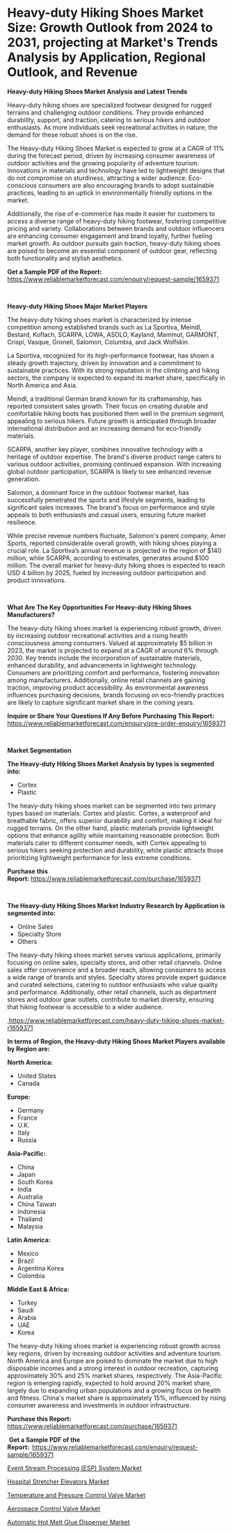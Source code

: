 <p><h1>Heavy-duty Hiking Shoes Market Size: Growth Outlook from 2024 to 2031, projecting at Market's Trends Analysis by Application, Regional Outlook, and Revenue</h1></p><p><strong>Heavy-duty Hiking Shoes Market Analysis and Latest Trends</strong></p>
<p><p>Heavy-duty hiking shoes are specialized footwear designed for rugged terrains and challenging outdoor conditions. They provide enhanced durability, support, and traction, catering to serious hikers and outdoor enthusiasts. As more individuals seek recreational activities in nature, the demand for these robust shoes is on the rise.</p><p>The Heavy-duty Hiking Shoes Market is expected to grow at a CAGR of 11% during the forecast period, driven by increasing consumer awareness of outdoor activities and the growing popularity of adventure tourism. Innovations in materials and technology have led to lightweight designs that do not compromise on sturdiness, attracting a wider audience. Eco-conscious consumers are also encouraging brands to adopt sustainable practices, leading to an uptick in environmentally friendly options in the market.</p><p>Additionally, the rise of e-commerce has made it easier for customers to access a diverse range of heavy-duty hiking footwear, fostering competitive pricing and variety. Collaborations between brands and outdoor influencers are enhancing consumer engagement and brand loyalty, further fueling market growth. As outdoor pursuits gain traction, heavy-duty hiking shoes are poised to become an essential component of outdoor gear, reflecting both functionality and stylish aesthetics.</p></p>
<p><strong>Get a Sample PDF of the Report:&nbsp;</strong> <a href="https://www.reliablemarketforecast.com/enquiry/request-sample/1659371?utm_campaign=1437&utm_medium=2&utm_source=Github&utm_content=ia&utm_term=12102024&utm_id=heavy-duty-hiking-shoes">https://www.reliablemarketforecast.com/enquiry/request-sample/1659371</a></p>
<p>&nbsp;</p>
<p><strong>Heavy-duty Hiking Shoes Major Market Players</strong></p>
<p><p>The heavy-duty hiking shoes market is characterized by intense competition among established brands such as La Sportiva, Meindl, Bestard, Koflach, SCARPA, LOWA, ASOLO, Kayland, Mammut, GARMONT, Crispi, Vasque, Gronell, Salomon, Columbia, and Jack Wolfskin. </p><p>La Sportiva, recognized for its high-performance footwear, has shown a steady growth trajectory, driven by innovation and a commitment to sustainable practices. With its strong reputation in the climbing and hiking sectors, the company is expected to expand its market share, specifically in North America and Asia.</p><p>Meindl, a traditional German brand known for its craftsmanship, has reported consistent sales growth. Their focus on creating durable and comfortable hiking boots has positioned them well in the premium segment, appealing to serious hikers. Future growth is anticipated through broader international distribution and an increasing demand for eco-friendly materials.</p><p>SCARPA, another key player, combines innovative technology with a heritage of outdoor expertise. The brand's diverse product range caters to various outdoor activities, promising continued expansion. With increasing global outdoor participation, SCARPA is likely to see enhanced revenue generation.</p><p>Salomon, a dominant force in the outdoor footwear market, has successfully penetrated the sports and lifestyle segments, leading to significant sales increases. The brand's focus on performance and style appeals to both enthusiasts and casual users, ensuring future market resilience.</p><p>While precise revenue numbers fluctuate, Salomon's parent company, Amer Sports, reported considerable overall growth, with hiking shoes playing a crucial role. La Sportiva’s annual revenue is projected in the region of $140 million, while SCARPA, according to estimates, generates around $100 million. The overall market for heavy-duty hiking shoes is expected to reach USD 4 billion by 2025, fueled by increasing outdoor participation and product innovations.</p></p>
<p>&nbsp;</p>
<p><strong>What Are The Key Opportunities For Heavy-duty Hiking Shoes Manufacturers?</strong></p>
<p><p>The heavy-duty hiking shoes market is experiencing robust growth, driven by increasing outdoor recreational activities and a rising health consciousness among consumers. Valued at approximately $5 billion in 2023, the market is projected to expand at a CAGR of around 6% through 2030. Key trends include the incorporation of sustainable materials, enhanced durability, and advancements in lightweight technology. Consumers are prioritizing comfort and performance, fostering innovation among manufacturers. Additionally, online retail channels are gaining traction, improving product accessibility. As environmental awareness influences purchasing decisions, brands focusing on eco-friendly practices are likely to capture significant market share in the coming years.</p></p>
<p><strong>Inquire or Share Your Questions If Any Before Purchasing This Report:</strong> <a href="https://www.reliablemarketforecast.com/enquiry/pre-order-enquiry/1659371?utm_campaign=1437&utm_medium=2&utm_source=Github&utm_content=ia&utm_term=12102024&utm_id=heavy-duty-hiking-shoes">https://www.reliablemarketforecast.com/enquiry/pre-order-enquiry/1659371</a></p>
<p>&nbsp;</p>
<p><strong>Market Segmentation</strong></p>
<p><strong>The Heavy-duty Hiking Shoes Market Analysis by types is segmented into:</strong></p>
<p><ul><li>Cortex</li><li>Plastic</li></ul></p>
<p><p>The heavy-duty hiking shoes market can be segmented into two primary types based on materials: Cortex and plastic. Cortex, a waterproof and breathable fabric, offers superior durability and comfort, making it ideal for rugged terrains. On the other hand, plastic materials provide lightweight options that enhance agility while maintaining reasonable protection. Both materials cater to different consumer needs, with Cortex appealing to serious hikers seeking protection and durability, while plastic attracts those prioritizing lightweight performance for less extreme conditions.</p></p>
<p><strong>Purchase this Report:&nbsp;</strong><a href="https://www.reliablemarketforecast.com/purchase/1659371?utm_campaign=1437&utm_medium=2&utm_source=Github&utm_content=ia&utm_term=12102024&utm_id=heavy-duty-hiking-shoes">https://www.reliablemarketforecast.com/purchase/1659371</a></p>
<p>&nbsp;</p>
<p><strong>The Heavy-duty Hiking Shoes Market Industry Research by Application is segmented into:</strong></p>
<p><ul><li>Online Sales</li><li>Specialty Store</li><li>Others</li></ul></p>
<p><p>The heavy-duty hiking shoes market serves various applications, primarily focusing on online sales, specialty stores, and other retail channels. Online sales offer convenience and a broader reach, allowing consumers to access a wide range of brands and styles. Specialty stores provide expert guidance and curated selections, catering to outdoor enthusiasts who value quality and performance. Additionally, other retail channels, such as department stores and outdoor gear outlets, contribute to market diversity, ensuring that hiking footwear is accessible to a wider audience.</p></p>
<p><a href="https://www.reliablemarketforecast.com/heavy-duty-hiking-shoes-market-r1659371?utm_campaign=1437&utm_medium=2&utm_source=Github&utm_content=ia&utm_term=12102024&utm_id=heavy-duty-hiking-shoes">&nbsp;https://www.reliablemarketforecast.com/heavy-duty-hiking-shoes-market-r1659371</a></p>
<p><strong>In terms of Region, the Heavy-duty Hiking Shoes Market Players available by Region are:</strong></p>
<p>
    <p> <strong> North America: </strong>
        <ul>
            <li>United States</li>
            <li>Canada</li>
        </ul>
        </p> 
    <p> <strong> Europe: </strong>
        <ul>
            <li>Germany</li>
            <li>France</li>
            <li>U.K.</li>
            <li>Italy</li>
            <li>Russia</li>
        </ul>
        </p> 
    <p> <strong> Asia-Pacific: </strong>
        <ul>
            <li>China</li>
            <li>Japan</li>
            <li>South Korea</li>
            <li>India</li>
            <li>Australia</li>
            <li>China Taiwan</li>
            <li>Indonesia</li>
            <li>Thailand</li>
            <li>Malaysia</li>
        </ul>
        </p> 
    <p> <strong> Latin America: </strong>
        <ul>
            <li>Mexico</li>
            <li>Brazil</li>
            <li>Argentina Korea</li>
            <li>Colombia</li>
        </ul>
        </p> 
    <p> <strong> Middle East & Africa: </strong>
        <ul>
            <li>Turkey</li>
            <li>Saudi</li>
            <li>Arabia</li>
            <li>UAE</li>
            <li>Korea</li>
        </ul>
    </p>
    </p>
<p><p>The heavy-duty hiking shoes market is experiencing robust growth across key regions, driven by increasing outdoor activities and adventure tourism. North America and Europe are poised to dominate the market due to high disposable incomes and a strong interest in outdoor recreation, capturing approximately 30% and 25% market shares, respectively. The Asia-Pacific region is emerging rapidly, expected to hold around 20% market share, largely due to expanding urban populations and a growing focus on health and fitness. China's market share is approximately 15%, influenced by rising consumer awareness and investments in outdoor infrastructure.</p></p>
<p><strong>Purchase this Report: </strong><a href="https://www.reliablemarketforecast.com/purchase/1659371?utm_campaign=1437&utm_medium=2&utm_source=Github&utm_content=ia&utm_term=12102024&utm_id=heavy-duty-hiking-shoes">https://www.reliablemarketforecast.com/purchase/1659371</a></p>
<p>&nbsp;<strong>Get a Sample PDF of the Report:&nbsp;&nbsp;</strong><a href="https://www.reliablemarketforecast.com/enquiry/request-sample/1659371?utm_campaign=1437&utm_medium=2&utm_source=Github&utm_content=ia&utm_term=12102024&utm_id=heavy-duty-hiking-shoes">https://www.reliablemarketforecast.com/enquiry/request-sample/1659371</a></p>
<p><strong></strong></p>
<p><p><a href="https://github.com/Annahawkins697/Market-Research-Report-List-1/blob/main/event-stream-processing-esp-system-market.md?utm_campaign=1437&utm_medium=2&utm_source=Github&utm_content=ia&utm_term=12102024&utm_id=heavy-duty-hiking-shoes">Event Stream Processing (ESP) System Market</a></p><p><a href="https://github.com/MCGEE-CRANECaitlyn/Market-Research-Report-List-1/blob/main/hospital-stretcher-elevators-market.md?utm_campaign=1437&utm_medium=2&utm_source=Github&utm_content=ia&utm_term=12102024&utm_id=heavy-duty-hiking-shoes">Hospital Stretcher Elevators Market</a></p><p><a href="https://www.linkedin.com/pulse/regional-adaptations-temperature-pressure-control-valve-market-4pf7c?utm_campaign=1437&utm_medium=2&utm_source=Github&utm_content=ia&utm_term=12102024&utm_id=heavy-duty-hiking-shoes">Temperature and Pressure Control Valve Market</a></p><p><a href="https://www.linkedin.com/pulse/aerospace-control-valve-industry-forecast-market-shifts-strategic-sqctc?utm_campaign=1437&utm_medium=2&utm_source=Github&utm_content=ia&utm_term=12102024&utm_id=heavy-duty-hiking-shoes">Aerospace Control Valve Market</a></p><p><a href="https://www.linkedin.com/pulse/automatic-hot-melt-glue-dispenser-market-size-growth-industry-f4kce?utm_campaign=1437&utm_medium=2&utm_source=Github&utm_content=ia&utm_term=12102024&utm_id=heavy-duty-hiking-shoes">Automatic Hot Melt Glue Dispenser Market</a></p></p>